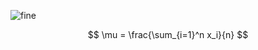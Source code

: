 ![fine](https://user-images.githubusercontent.com/47701394/194341350-ea985f35-9fee-4ba6-b60e-a0a5f7b55635.gif)

$$ \mu = \frac{\sum_{i=1}^n x_i}{n} $$
